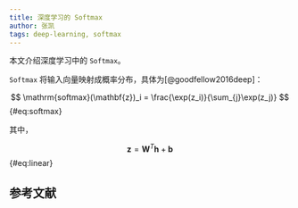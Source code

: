 ```yaml
---
title: 深度学习的 Softmax
author: 张凯
tags: deep-learning, softmax
---
```


本文介绍深度学习中的 `Softmax`。

<!--more-->

`Softmax` 将输入向量映射成概率分布，具体为[@goodfellow2016deep]：

$$ \mathrm{softmax}(\mathbf{z})_i = \frac{\exp(z_i)}{\sum_{j}\exp(z_j)} $$ {#eq:softmax}

其中，

$$ \mathbf{z} = \mathbf{W}^T\mathbf{h} + \mathbf{b}$$ {#eq:linear}

## 参考文献
